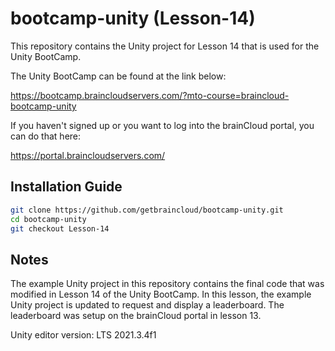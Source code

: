 # bootcamp-unity (Lesson-14)

This repository contains the Unity project for Lesson 14 that is used for the Unity BootCamp.

The Unity BootCamp can be found at the link below:

https://bootcamp.braincloudservers.com/?mto-course=braincloud-bootcamp-unity


If you haven't signed up or you want to log into the brainCloud portal, you can do that here:

https://portal.braincloudservers.com/


## Installation Guide

```bash
git clone https://github.com/getbraincloud/bootcamp-unity.git
cd bootcamp-unity
git checkout Lesson-14
```

## Notes

The example Unity project in this repository contains the final code that was modified in Lesson 14 of the Unity BootCamp. In this lesson, the example Unity project is updated to request and display a leaderboard. The leaderboard was setup on the brainCloud portal in lesson 13.

Unity editor version: LTS 2021.3.4f1
